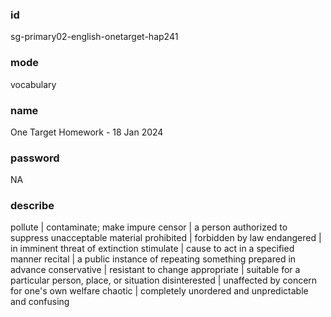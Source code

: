 ### id 
sg-primary02-english-onetarget-hap241
### mode
vocabulary
### name
One Target Homework - 18 Jan 2024
### password
NA
### describe
pollute | contaminate; make impure
censor | a person authorized to suppress unacceptable material
prohibited | forbidden by law
endangered | in imminent threat of extinction
stimulate | cause to act in a specified manner
recital | a public instance of repeating something prepared in advance
conservative | resistant to change
appropriate | suitable for a particular person, place, or situation
disinterested | unaffected by concern for one's own welfare
chaotic | completely unordered and unpredictable and confusing
